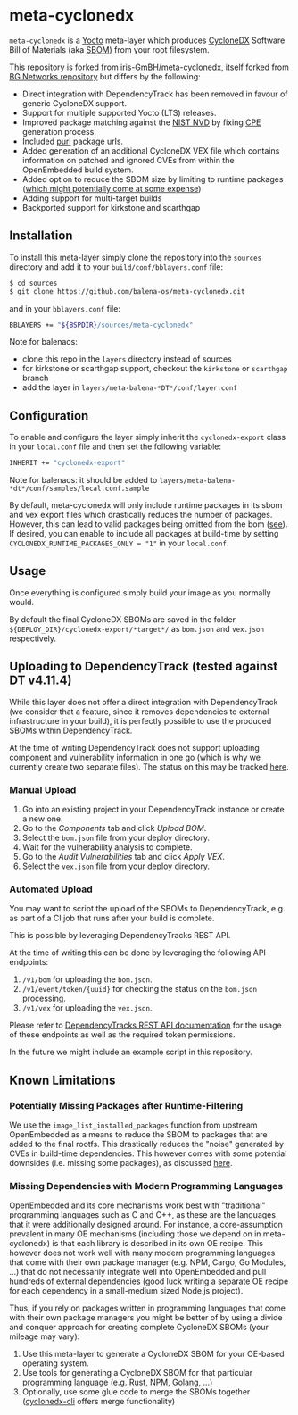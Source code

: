 # meta-cyclonedx

`meta-cyclonedx` is a [Yocto](https://www.yoctoproject.org/) meta-layer which produces [CycloneDX](https://cyclonedx.org/) Software Bill of Materials (aka [SBOM](https://www.ntia.gov/SBOM)) from your root filesystem.

This repository is forked from [iris-GmBH/meta-cyclonedx](https://github.com/iris-GmbH/meta-cyclonedx), itself forked from [BG Networks repository](https://github.com/bgnetworks/meta-dependencytrack) but differs by the following:

- Direct integration with DependencyTrack has been removed in favour of generic CycloneDX support.
- Support for multiple supported Yocto (LTS) releases.
- Improved package matching against the [NIST NVD](https://nvd.nist.gov/) by fixing [CPE](https://nvd.nist.gov/products/cpe) generation process.
- Included [purl](https://github.com/package-url/purl-spec) package urls.
- Added generation of an additional CycloneDX VEX file which contains information on patched and ignored CVEs from within the OpenEmbedded build system.
- Added option to reduce the SBOM size by limiting to runtime packages ([which might potentially come at some expense](#potentially-missing-packages-after-runtime-filtering))
- Adding support for multi-target builds
- Backported support for kirkstone and scarthgap

## Installation

To install this meta-layer simply clone the repository into the `sources` directory and add it to your `build/conf/bblayers.conf` file:

```sh
$ cd sources
$ git clone https://github.com/balena-os/meta-cyclonedx.git
```

and in your `bblayers.conf` file:

```sh
BBLAYERS += "${BSPDIR}/sources/meta-cyclonedx"
```

Note for balenaos: 
- clone this repo in the `layers` directory instead of sources
- for kirkstone or scarthgap support, checkout the `kirkstone` or `scarthgap` branch
- add the layer in `layers/meta-balena-*DT*/conf/layer.conf`

## Configuration

To enable and configure the layer simply inherit the `cyclonedx-export` class in your `local.conf` file and then set the following variable:

```sh
INHERIT += "cyclonedx-export"
```

Note for balenaos: it should be added to `layers/meta-balena-*dt*/conf/samples/local.conf.sample`

By default, meta-cyclonedx will only include runtime packages in its sbom and vex export files which drastically reduces the number of packages. However, this can lead to valid packages being omitted from the bom ([see](#potentially-missing-packages-after-runtime-filtering)). If desired, you can enable to include all packages at build-time by setting `CYCLONEDX_RUNTIME_PACKAGES_ONLY = "1"` in your `local.conf`.

## Usage

Once everything is configured simply build your image as you normally would.

By default the final CycloneDX SBOMs are saved in the folder `${DEPLOY_DIR}/cyclonedx-export/*target*/` as `bom.json` and `vex.json` respectively.

## Uploading to DependencyTrack (tested against DT v4.11.4)

While this layer does not offer a direct integration with DependencyTrack (we consider that a feature, since it removes dependencies to external infrastructure in your build), it is perfectly possible to use the produced SBOMs within DependencyTrack.

At the time of writing DependencyTrack does not support uploading component and vulnerability information in one go (which is why we currently create two separate files). The status on this may be tracked [here](https://github.com/DependencyTrack/dependency-track/issues/919).

### Manual Upload

1. Go into an existing project in your DependencyTrack instance or create a new one.
2. Go to the *Components* tab and click *Upload BOM*.
3. Select the `bom.json` file from your deploy directory.
4. Wait for the vulnerability analysis to complete.
5. Go to the *Audit Vulnerabilities* tab and click *Apply VEX*.
6. Select the `vex.json` file from your deploy directory.

### Automated Upload

You may want to script the upload of the SBOMs to DependencyTrack, e.g. as part of a CI job that runs after your build is complete.

This is possible by leveraging DependencyTracks REST API.

At the time of writing this can be done by leveraging the following API endpoints:

1. `/v1/bom` for uploading the `bom.json`.
2. `/v1/event/token/{uuid}` for checking the status on the `bom.json` processing.
3. `/v1/vex` for uploading the `vex.json`.

Please refer to [DependencyTracks REST API documentation](https://docs.dependencytrack.org/integrations/rest-api/) for the usage of these endpoints as well as the required token permissions.

In the future we might include an example script in this repository.

## Known Limitations

### Potentially Missing Packages after Runtime-Filtering

We use the `image_list_installed_packages` function from upstream OpenEmbedded as a means to reduce the SBOM to packages that are added to the final rootfs. This drastically reduces the "noise" generated by CVEs in build-time dependencies. This however comes with some potential downsides (i.e. missing some packages), as discussed [here](https://github.com/savoirfairelinux/meta-cyclonedx/issues/9#issue-2494183505).

### Missing Dependencies with Modern Programming Languages

OpenEmbedded and its core mechanisms work best with "traditional" programming languages such as C and C++, as these are the languages that it were additionally designed around. For instance, a core-assumption prevalent in many OE mechanisms (including those we depend on in meta-cyclonedx) is that each library is described in its own OE recipe. This however does not work well with many modern programming languages that come with their own package manager (e.g. NPM, Cargo, Go Modules, ...) that do not necessarily integrate well into OpenEmbedded and pull hundreds of external dependencies (good luck writing a separate OE recipe for each dependency in a small-medium sized Node.js project).

Thus, if you rely on packages written in programming languages that come with their own package managers you might be better of by using a divide and conquer approach for creating complete CycloneDX SBOMs (your mileage may vary):

1. Use this meta-layer to generate a CycloneDX SBOM for your OE-based operating system.
2. Use tools for generating a CycloneDX SBOM for that particular programming language (e.g. [Rust](https://github.com/CycloneDX/cyclonedx-rust-cargo), [NPM](https://github.com/CycloneDX/cyclonedx-node-npm), [Golang](https://github.com/CycloneDX/cyclonedx-gomod), ...)
3. Optionally, use some glue code to merge the SBOMs together ([cyclonedx-cli](https://github.com/CycloneDX/cyclonedx-cli) offers merge functionality)
